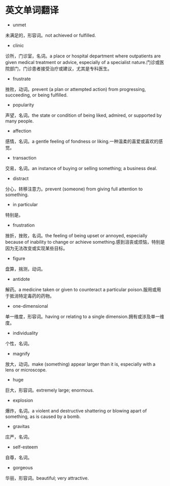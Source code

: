 # 英文单词翻译

* unmet

未满足的，形容词。not achieved or fulfilled.

* clinic

诊所，门诊室，名词。a place or hospital department where outpatients are given medical treatment or advice, especially of a specialist nature.门诊或医院部门，门诊患者接受治疗或建议，尤其是专科医生。

* frustrate

挫败，动词。prevent (a plan or attempted action) from progressing, succeeding, or being fulfilled.

* popularity

声望，名词。the state or condition of being liked, admired, or supported by many people.

* affection

感情，名词。a gentle feeling of fondness or liking.一种温柔的喜爱或喜欢的感觉。

* transaction

交易，名词。an instance of buying or selling something; a business deal.

* distract

分心，转移注意力。prevent (someone) from giving full attention to something.

* in particular

特别是。

* frustration

挫折，挫败，名词。the feeling of being upset or annoyed, especially because of inability to change or achieve something.感到沮丧或烦恼，特别是因为无法改变或实现某些目标。

* figure

盘算，揣测，动词。

* antidote

解药。a medicine taken or given to counteract a particular poison.服用或用于抵消特定毒药的药物。

* one-dimensional

单一维度，形容词。having or relating to a single dimension.拥有或涉及单一维度。

* individuality

个性，名词。

* magnify

放大，动词。make (something) appear larger than it is, especially with a lens or microscope.

* huge

巨大，形容词。extremely large; enormous.

* explosion

爆炸，名词。a violent and destructive shattering or blowing apart of something, as is caused by a bomb.

* gravitas

庄严，名词。

* self-esteem

自尊，名词。

* gorgeous

华丽，形容词。beautiful; very attractive.

